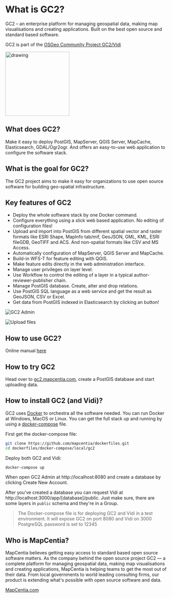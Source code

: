 # What is GC2?   
GC2 – an enterprise platform for managing geospatial data, making map visualisations and creating applications. Built on the best open source and standard based software.   

GC2 is part of the [OSGeo Community Project GC2/Vidi](https://www.osgeo.org/projects/gc2-vidi/)

<img title="GC2 is a OSGeo Community Project" src="https://github.com/OSGeo/osgeo/blob/master/incubation/community/OSGeo_community.png" alt="drawing" width="200"/>

## What does GC2?
Make it easy to deploy PostGIS, MapServer, QGIS Server, MapCache, Elasticsearch, GDAL/Ogr2ogr. And offers an easy-to-use web application to configure the software stack.

## What is the goal for GC2?
The GC2 project aims to make it easy for organizations to use open source software for building geo-spatial infrastructure.

## Key features of GC2
- Deploy the whole software stack by one Docker command. 
- Configure everything using a slick web based application. No editing of configuration files!
- Upload and import into PostGIS from different spatial vector and raster formats like ESRI Shape, MapInfo tab/mif, GeoJSON, GML, KML, ESRI fileGDB, GeoTIFF and ACS. And non-spatial formats like CSV and MS Access.
- Automatically configuration of MapServer, QGIS Server and MapCache.
- Build-in WFS-T for feature editing with QGIS.
- Make feature edits directly in the web administration interface.
- Manage user privileges on layer level.
- Use Workflow to control the editing of a layer in a typical author-reviewer-publisher chain.
- Manage PostGIS database. Create, alter and drop relations.
- Use PostGIS SQL language as a web service and get the result as GeoJSON, CSV or Excel.
- Get data from PostGIS indexed in Elasticsearch by clicking an button!

![GC2 Admin](https://i.imgur.com/9FoOzId.png "GC2 Admin")

![Upload files](https://i.imgur.com/OjzY7ql.png "Manage the PostGIS database")

## How to use GC2?
Online manual [here](http://mapcentia.screenstepslive.com/s/en)

## How to try GC2
Head over to [gc2.mapcentia.com](https://gc2.mapcentia.com/user/login), create a PostGIS database and start uploading data.

## How to install GC2 (and Vidi)?
GC2 uses [Docker](https://docs.docker.com/) to orchestra all the software needed. You can run Docker at Windows, MacOS or Linux. You can get the full stack up and running by using a [docker-compose](https://docs.docker.com/compose/install/) file.

First get the docker-compose file:

```bash
git clone https://github.com/mapcentia/dockerfiles.git
cd dockerfiles/docker-compose/local/gc2
```  

Deploy both GC2 and Vidi:

```bash
docker-compose up
```

When open GC2 Admin at http://localhost:8080 and create a database by clicking Create New Account.

After you've created a database you can request Vidi at http://localhost:3000/app/[database]/public. Just make sure, there are some layers in `public` schema and they're in a Group.

> The Docker-compose file is for deploying GC2 and Vidi in a test environment.
> It will expose GC2 on port 8080 and Vidi on 3000
> PostgreSQL password is set to 12345

## Who is MapCentia?
MapCentia believes getting easy access to standard based open source software matters. As the company behind the open source project GC2 — a complete platform for managing geospatial data, making map visualisations and creating applications, MapCentia is helping teams to get the most out of their data. From local governments to world leading consulting firms, our product is extending what's possible with open source software and data.

[MapCentia.com](http://mapcentia.com)
